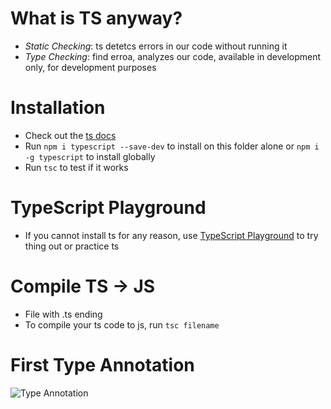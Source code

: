 # What is TS anyway?

- _Static Checking_: ts detetcs errors in our code without running it
- _Type Checking_: find erroa, analyzes our code, available in development only, for development purposes

# Installation

- Check out the [ts docs](https://www.typescriptlang.org/docs/)
- Run `npm i typescript --save-dev` to install on this folder alone or `npm i -g typescript` to install globally
- Run `tsc` to test if it works

# TypeScript Playground

- If you cannot install ts for any reason, use [TypeScript Playground](https://www.typescriptlang.org/docs/) to try thing out or practice ts

# Compile TS -> JS

- File with .ts ending
- To compile your ts code to js, run `tsc filename`

# First Type Annotation

![Type Annotation]()
